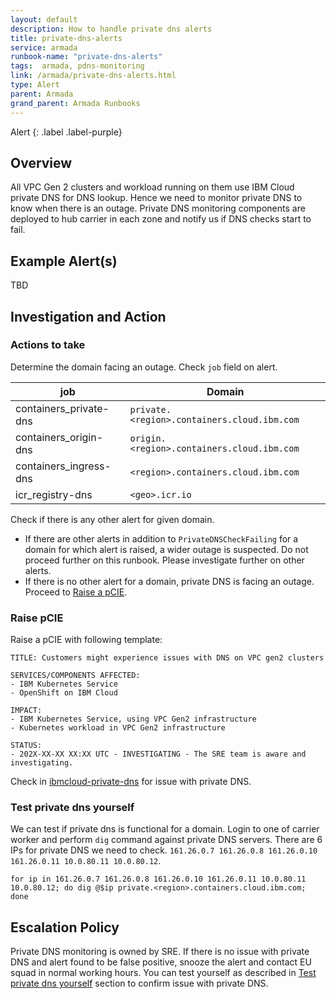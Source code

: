 ```yaml
---
layout: default
description: How to handle private dns alerts
title: private-dns-alerts
service: armada
runbook-name: "private-dns-alerts"
tags:  armada, pdns-monitoring
link: /armada/private-dns-alerts.html
type: Alert
parent: Armada
grand_parent: Armada Runbooks
---
```


Alert
{: .label .label-purple}

## Overview

All VPC Gen 2 clusters and workload running on them use IBM Cloud private DNS for DNS lookup. Hence we need to monitor private DNS to know when there is an outage. Private DNS monitoring components are deployed to hub carrier in each zone and notify us if DNS checks start to fail.

## Example Alert(s)

TBD

## Investigation and Action

### Actions to take

Determine the domain facing an outage. Check `job` field on alert. 

| job | Domain |
| -- | -- |
| containers_private-dns | `private.<region>.containers.cloud.ibm.com` |
| containers_origin-dns | `origin.<region>.containers.cloud.ibm.com` |
| containers_ingress-dns | `<region>.containers.cloud.ibm.com` |
| icr_registry-dns | `<geo>.icr.io` |


Check if there is any other alert for given domain. 
- If there are other alerts in addition to `PrivateDNSCheckFailing` for a domain for which alert is raised, a wider outage is suspected. Do not proceed further on this runbook. Please investigate further on other alerts.
- If there is no other alert for a domain, private DNS is facing an outage. Proceed to [Raise a pCIE](#raise-pcie).

### Raise pCIE

Raise a pCIE with following template:
```
TITLE: Customers might experience issues with DNS on VPC gen2 clusters

SERVICES/COMPONENTS AFFECTED:
- IBM Kubernetes Service
- OpenShift on IBM Cloud

IMPACT:
- IBM Kubernetes Service, using VPC Gen2 infrastructure
- Kubernetes workload in VPC Gen2 infrastructure

STATUS:
- 202X-XX-XX XX:XX UTC - INVESTIGATING - The SRE team is aware and investigating.
```

Check in [ibmcloud-private-dns](https://ibm-argonauts.slack.com/archives/CL3TZLJRH) for issue with private DNS.

### Test private dns yourself

We can test if private dns is functional for a domain. Login to one of carrier worker and perform `dig` command against private DNS servers. There are 6 IPs for private DNS we need to check. `161.26.0.7 161.26.0.8 161.26.0.10 161.26.0.11 10.0.80.11 10.0.80.12`.  
```
for ip in 161.26.0.7 161.26.0.8 161.26.0.10 161.26.0.11 10.0.80.11 10.0.80.12; do dig @$ip private.<region>.containers.cloud.ibm.com; done
```

## Escalation Policy

Private DNS monitoring is owned by SRE. If there is no issue with private DNS and alert found to be false positive, snooze the alert and contact EU squad in normal working hours. You can test yourself as described in [Test private dns yourself](#test-private-dns-yourself) section to confirm issue with private DNS. 
